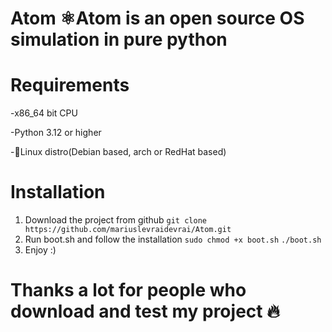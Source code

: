 # Atom ⚛️Atom is an open source OS simulation in pure python  
# Requirements 
-x86_64 bit CPU 

-Python 3.12 or higher  

-🐧Linux distro(Debian based, arch or RedHat based) 

# Installation 
1. Download the project from github `` git clone https://github.com/mariuslevraidevrai/Atom.git ``
2. Run boot.sh and follow the installation `` sudo chmod +x boot.sh `` `` ./boot.sh ``
3. Enjoy :)

# Thanks a lot for people who download and test my project 🔥 
